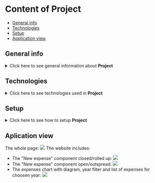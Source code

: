 # Content of Project
* [General info](#general-info)
* [Technologies](#technologies)
* [Setup](#setup)
* [Application view](#application-view)


## General info
<details>
  <summary>
    Click here to see general information about <b>Project</b>
  </summary>
      This is my first React Project. Main idea was to create app to write down and control user expenses. I focus od the basic of React framework and started to work with GitHub.
</details>

## Technologies
<details>
  <summary>
    Click here to see technologies used in <b>Project</b>
  </summary>
 <ul>
   <li>JS</li>
   <li>CSS</li>
   <li>HTML</li>
   <li>React</li>
   <li>GitHub</li>
 </ul>
</details>

## Setup
<details>
  <summary>
    Click here to see how to setup <b>Project</b>
  </summary>
      To setup and run app:
  <ol>
    <li>Download <b>Project</b> repository</li>
    <li>Open in IDE You use</li>
    <li>Install npm packages. To do this just type in console  `npm install`</li>
    <li>Run localhost development server. To do this type in console 'npm start' or 'npm run dev'</li>
    <li>App should open automatically in your website browser. If not, just type in browser "localhost:xxxx", where "xxxx" is number, which IDE console show you after step 4</li>
    <li>Enjoy the app :)</li>
  </ol>
</details>

## Aplication view
The whole page:
<img src=https://github.com/user-attachments/assets/a6316a7c-15e3-41f5-9373-43fb85d8cb4c>
The website includes:
<ul>
  <li>The "New expense" component closed/rolled up:
<img src="https://github.com/user-attachments/assets/57665258-cbb6-40da-a66f-ed8224a377a9"></li>
  <li>The "New expense" component open/outspread:
<img src="https://github.com/user-attachments/assets/1246cd60-35b5-43ab-93af-73d0acb6cdf2"></li>
  <li>The expenses chart with diagram, year filter and list of expenses for choosen year:
<img src="https://github.com/user-attachments/assets/81d09413-1d0f-4866-b823-a0d7baf17def"></li>
</ul>





